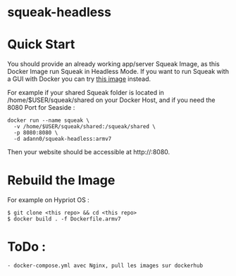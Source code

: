 # squeak-headless

# Quick Start

You should provide an already working app/server Squeak Image, as this Docker Image run Squeak in Headless Mode. If you want to run Squeak with a GUI with Docker you can try [this image](https://github.com/adann0/squeak-vnc-supervisor) instead.

For example if your shared Squeak folder is located in /home/$USER/squeak/shared on your Docker Host, and if you need the 8080 Port for Seaside :

    docker run --name squeak \
      -v /home/$USER/squeak/shared:/squeak/shared \
      -p 8080:8080 \
      -d adann0/squeak-headless:armv7
      
Then your website should be accessible at http://<ip>:8080.

# Rebuild the Image

For example on Hypriot OS :

    $ git clone <this repo> && cd <this repo>
    $ docker build . -f Dockerfile.armv7

# ToDo :

    - docker-compose.yml avec Nginx, pull les images sur dockerhub
